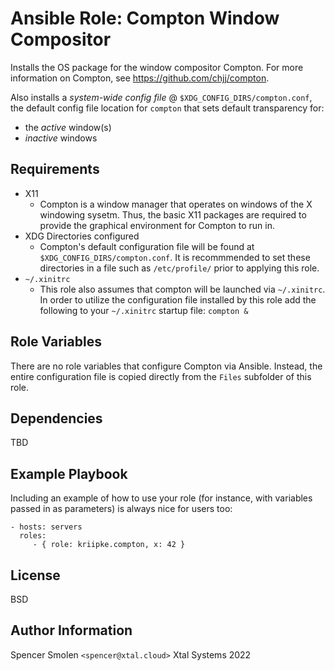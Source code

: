 # Ansible Role: Compton Window Compositor

Installs the OS package for the window compositor Compton.
For more information on Compton, see https://github.com/chjj/compton.

Also installs a _system-wide config file_ @ `$XDG_CONFIG_DIRS/compton.conf`, the default config file location for `compton` that sets default transparency for:

- the _active_ window(s)
- _inactive_ windows

## Requirements

- X11
  - Compton is a window manager that operates on windows of the X windowing sysetm. Thus, the basic X11 packages are required to provide the graphical environment for Compton to run in.
- XDG Directories configured
  - Compton's default configuration file will be found at `$XDG_CONFIG_DIRS/compton.conf`. It is recommmended to set these directories in a file such as `/etc/profile/` prior to applying this role.
- `~/.xinitrc`
  - This role also assumes that compton will be launched via `~/.xinitrc`. In order to utilize the configuration file installed by this role add the following to your `~/.xinitrc` startup file: `compton &`

## Role Variables

There are no role variables that configure Compton via Ansible. Instead, the entire configuration file is copied directly from the `Files` subfolder of this role.

## Dependencies

TBD

## Example Playbook

Including an example of how to use your role (for instance, with variables passed in as parameters) is always nice for users too:

    - hosts: servers
      roles:
         - { role: kriipke.compton, x: 42 }

## License

BSD

## Author Information

Spencer Smolen `<spencer@xtal.cloud>`
Xtal Systems 2022
